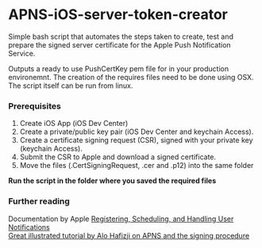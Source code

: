 # APNS-iOS-server-token-creator
Simple bash script that automates the steps taken to create, test and prepare the signed server certificate for the Apple Push Notification Service.

Outputs a ready to use PushCertKey pem file for in your production environemnt.
The creation of the requires files need to be done using OSX. The script itself can be run from linux.

### Prerequisites

1. Create iOS App (iOS Dev Center)
2. Create a private/public key pair (iOS Dev Center and keychain Access).
3. Create a certificate signing request (CSR), signed with your private key (keychain Access).
4. Submit the CSR to Apple and download a signed certificate.
5. Move the files (.CertSigningRequest, .cer and .p12) into the same folder

**Run the script in the folder where you saved the required files**

### Further reading

Documentation by Apple [Registering, Scheduling, and Handling User Notifications](https://developer.apple.com/library/mac/documentation/NetworkingInternet/Conceptual/RemoteNotificationsPG/Chapters/ProvisioningDevelopment.html#//apple_ref/doc/uid/TP40008194-CH104-SW1)  
[Great illustrated tutorial by Alo Hafizji on APNS and the signing procedure](http://www.raywenderlich.com/32960/apple-push-notification-services-in-ios-6-tutorial-part-1)  